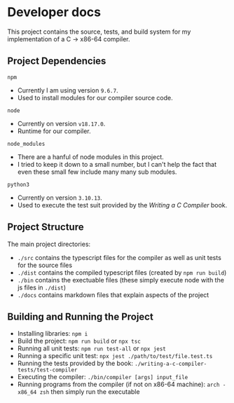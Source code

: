 # Developer docs

This project contains the source, tests, and build system for my implementation of a C -> x86-64 compiler.

## Project Dependencies

`npm`

- Currently I am using version `9.6.7`.
- Used to install modules for our compiler source code.

`node`

- Currently on version `v18.17.0`.
- Runtime for our compiler.

`node_modules`

- There are a hanful of node modules in this project.
- I tried to keep it down to a small number, but I can't help the fact that even these small few include many many sub modules.

`python3`

- Currently on version `3.10.13`.
- Used to execute the test suit provided by the _Writing a C Compiler_ book.

## Project Structure

The main project directories:

- `./src` contains the typescript files for the compiler as well as unit tests for the source files
- `./dist` contains the compiled typescript files (created by `npm run build`)
- `./bin` contains the exectuable files (these simply execute node with the js files in `./dist`)
- `./docs` contains markdown files that explain aspects of the project

## Building and Running the Project

- Installing libraries: `npm i`
- Build the project: `npm run build` or `npx tsc`
- Running all unit tests: `npm run test-all` or `npx jest`
- Running a specific unit test: `npx jest ./path/to/test/file.test.ts`
- Running the tests provided by the book: `./writing-a-c-compiler-tests/test-compiler`
- Executing the compiler: `./bin/compiler [args] input_file`
- Running programs from the compiler (if not on x86-64 machine): `arch -x86_64 zsh` then simply run the executable
